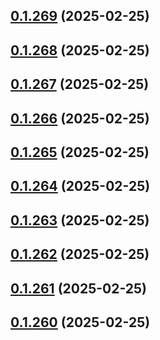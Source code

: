 ## [0.1.269](https://github.com/binary-braids/terraform-oracle/compare/v0.1.268...v0.1.269) (2025-02-25)



## [0.1.268](https://github.com/binary-braids/terraform-oracle/compare/v0.1.267...v0.1.268) (2025-02-25)



## [0.1.267](https://github.com/binary-braids/terraform-oracle/compare/v0.1.266...v0.1.267) (2025-02-25)



## [0.1.266](https://github.com/binary-braids/terraform-oracle/compare/v0.1.265...v0.1.266) (2025-02-25)



## [0.1.265](https://github.com/binary-braids/terraform-oracle/compare/v0.1.264...v0.1.265) (2025-02-25)



## [0.1.264](https://github.com/binary-braids/terraform-oracle/compare/v0.1.263...v0.1.264) (2025-02-25)



## [0.1.263](https://github.com/binary-braids/terraform-oracle/compare/v0.1.262...v0.1.263) (2025-02-25)



## [0.1.262](https://github.com/binary-braids/terraform-oracle/compare/v0.1.261...v0.1.262) (2025-02-25)



## [0.1.261](https://github.com/binary-braids/terraform-oracle/compare/v0.1.260...v0.1.261) (2025-02-25)



## [0.1.260](https://github.com/binary-braids/terraform-oracle/compare/v0.1.259...v0.1.260) (2025-02-25)



